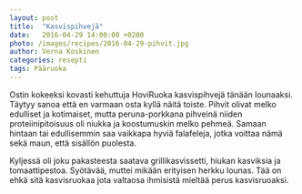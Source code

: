 ```yaml
---
layout: post
title:  "Kasvispihvejä"
date:   2016-04-29 14:00:00 +0200
photo: /images/recipes/2016-04-29-pihvit.jpg
author: Verna Koskinen
categories: resepti
tags: Pääruoka
---
```


Ostin kokeeksi kovasti kehuttuja HoviRuoka kasvispihvejä tänään lounaaksi. Täytyy sanoa että en varmaan osta kyllä näitä toiste. Pihvit olivat melko edulliset ja kotimaiset, mutta peruna-porkkana pihveinä niiden proteiinipitoisuus oli niukka ja koostumuskin melko pehmeä. Samaan hintaan tai edullisemmin saa vaikkapa hyviä falafeleja, jotka voittaa nämä sekä maun, että sisällön puolesta.

Kyljessä oli joku pakasteesta saatava grillikasvissetti, hiukan kasviksia ja tomaattipestoa. Syötävää, muttei mikään erityisen herkku lounas. Tää on ehkä sitä kasvisruokaa jota valtaosa ihmisistä mieltää perus kasvisruoaksi.

